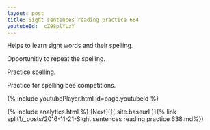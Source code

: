 ```yaml
---
layout: post
title: Sight sentences reading practice 664
youtubeId: _cZ98plYLzY
---
```

 
 
Helps to learn sight words and their spelling.

Opportunitiy to repeat the spelling. 

Practice spelling. 
 
Practice for spelling bee competitions. 
 
{% include youtubePlayer.html id=page.youtubeId %}
 
 
{% include analytics.html %} 
[Next]({{ site.baseurl }}{% link  split1/_posts/2016-11-21-Sight sentences reading practice 638.md%})
 
